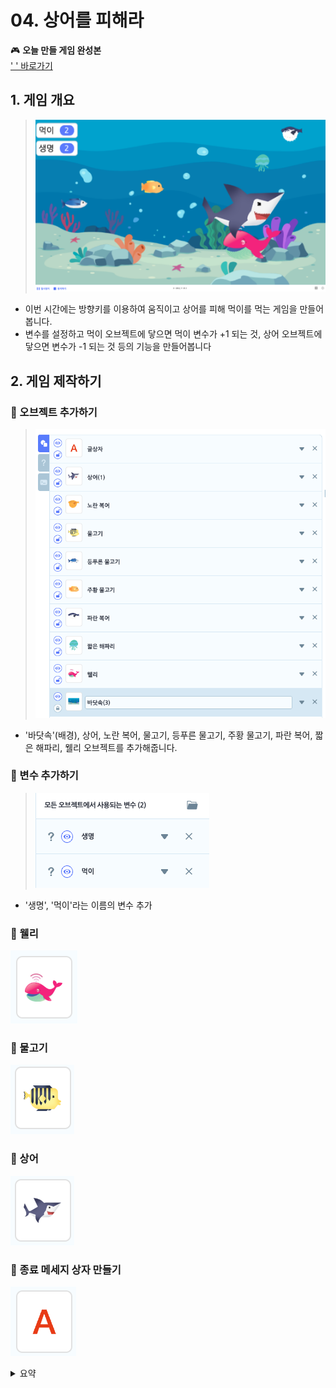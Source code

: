 # 04. 상어를 피해라 


  

🎮  **오늘 만들 게임 완성본**   
[' ' 바로가기]() 


## 1. 게임 개요
> ![](img/04_상어를피해라/4_10.png)
- 이번 시간에는 방향키를 이용하여 움직이고 상어를 피해 먹이를 먹는 게임을 만들어봅니다.
- 변수를 설정하고 먹이 오브젝트에 닿으면 먹이 변수가 +1 되는 것, 상어 오브젝트에 닿으면 변수가 -1 되는 것 등의 기능을 만들어봅니다



## 2. 게임 제작하기

### 🧩 오브젝트 추가하기
> ![](img/04_상어를피해라/4_11.png)
- '바닷속'(배경), 상어, 노란 복어, 물고기, 등푸른 물고기, 주황 물고기, 파란 복어, 짧은 해파리, 웰리 오브젝트를 추가해줍니다. 

### 🧩 변수 추가하기
> ![](img/04_상어를피해라/4_12.png)
- '생명', '먹이'라는 이름의 변수 추가 

### 🧩 웰리 
![](img/04_상어를피해라/4_웰리.png)


### 🧩 물고기 
![](img/04_상어를피해라/4_물고기.png)

### 🧩 상어 
![](img/04_상어를피해라/4_상어.png)


### 🧩 종료 메세지 상자 만들기 
![](img/04_상어를피해라/4_글상자.png)


<details>
<summary> 요약 </summary>
</details>